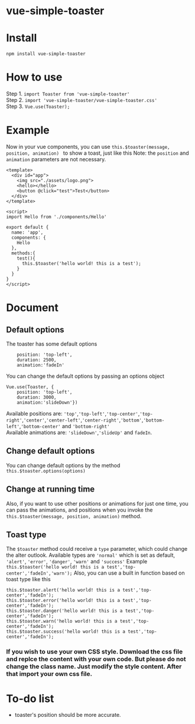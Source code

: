 # vue-simple-toaster
# Install
`npm install vue-simple-toaster`
# How to use
Step 1. `import Toaster from 'vue-simple-toaster'`    
Step 2. `import 'vue-simple-toaster/vue-simple-toaster.css'`      
Step 3. `Vue.use(Toaster);`
# Example
Now in your vue components, you can use `this.$toaster(message, position, animation) ` to show a toast, just like this
Note: the `position` and `animation` parameters are not necessary.
```
<template>
  <div id="app">
    <img src="./assets/logo.png">
    <hello></hello>
    <button @click="test">Test</button>
  </div>
</template>

<script>
import Hello from './components/Hello'

export default {
  name: 'app',
  components: {
    Hello
  },
  methods:{
    test(){
      this.$toaster('hello world! this is a test');
    }
  }
}
</script>
```
# Document
## Default options
The toaster has some default options
```
    position: 'top-left',
    duration: 2500,
    animation:'fadeIn'
```
You can change the default options by passing an options object
```
Vue.use(Toaster, {
    position: 'top-left',
    duration: 3000,
    animation:'slideDown'})
```   
Available positions are: `'top'`,`'top-left'`,`'top-center'`,`'top-right'`,`'center'`,`'center-left'`,`'center-right'`,`'bottom'`,`'bottom-left'`,`'bottom-center'` and `'bottom-right'`    
Available animations are: `'slideDown'`,`'slideUp'` and `fadeIn`.
## Change default options
You can change default options by the method `this.$toaster.options(options)`
## Change at running time
Also, if you want to use other positions or animations for just one time, you can pass the animations, and positions when you invoke the `this.$toaster(message, position, animation)` method. 
## Toast type
The `$toaster` method could receive a `type` parameter, which could change the alter outlook. Available types are `'normal'` which is set as default, `'alert'`, `'error'`, `'danger'`, `'warn'` and `'success'`
Example `this.$toaster('hello world! this is a test','top-center','fadeIn','warn');`
Also, you can use a built in function based on toast type like this
```
this.$toaster.alert('hello world! this is a test','top-center','fadeIn');
this.$toaster.error('hello world! this is a test','top-center','fadeIn');
this.$toaster.danger('hello world! this is a test','top-center','fadeIn');
this.$toaster.warn('hello world! this is a test','top-center','fadeIn');
this.$toaster.success('hello world! this is a test','top-center','fadeIn');
```
### If you wish to use your own CSS style. Download the css file and replce the content with your own code. But please do not change the class name. Just modify the style content. After that import your own css file.
# To-do list
- toaster's position should be more accurate.

